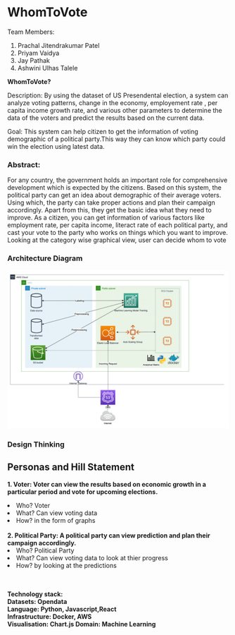 # WhomToVote

Team Members:
1. Prachal Jitendrakumar Patel
2. Priyam Vaidya
3. Jay Pathak
4. Ashwini Ulhas Talele

**WhomToVote?**

Description: By using the dataset of US Presendental election, a system can analyze voting patterns, change in the economy, employement rate , per capita income growth rate, and various other parameters to determine the data of the voters and predict the results based on the current data.

Goal: This system can help citizen to get the information of voting demographic of a political party.This way they can know which party could win the election using latest data.

<h3>Abstract: </h3>
For any country, the government holds an important role for comprehensive development which is expected by the citizens. Based on this system, the political party can get an idea about demographic of their average voters. Using which, the party can take proper actions and plan their campaign accordingly. Apart from this, they get the basic idea what they need to improve. As a citizen, you can get information of various factors like employment rate, per capita income, literact rate of each political party, and cast your vote to the party who works on things which you want to improve. Looking at the category wise graphical view, user can decide whom to vote


<h3>Architecture Diagram</h3>

![Architecture diagram](Architecture.png)


<h3>Design Thinking</h3>

<h2>Personas and Hill Statement</h2>

<b>1. Voter: Voter can view the results based on economic growth in a particular period and vote for upcoming elections.</b>
  
 <li> Who? Voter</li>
  <li>What? Can view voting data  </li>
  <li>How? in the form of graphs</li>
  <br>
<b>2. Political Party: A political party can view prediction and plan their campaign accordingly.</b>
  <br>
  <li>Who? Political Party</li>
  <li>What? Can view voting data to look at thier progress</li>
  <li>How? by looking at the predictions</li>
  
<br>
<br>

  
**Technology stack: 
<br>Datasets: Opendata
<br>Language: Python, Javascript,React
<br>Infrastructure: Docker, AWS
<br>Visualisation: Chart.js
Domain: Machine Learning**


